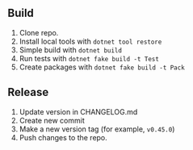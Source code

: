 ## Build

1. Clone repo.
2. Install local tools with `dotnet tool restore`
3. Simple build with `dotnet build`
4. Run tests with `dotnet fake build -t Test`
5. Create packages with `dotnet fake build -t Pack`

## Release

1. Update version in CHANGELOG.md
2. Create new commit
3. Make a new version tag (for example, `v0.45.0`)
4. Push changes to the repo.